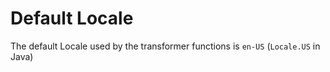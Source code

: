 # Default Locale

The default Locale used by the transformer functions is `en-US` (`Locale.US` in Java)